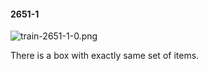 #### 2651-1
![train-2651-1-0.png](https://github.com/lil-lab/nlvr/raw/master/nlvr/train/images/24/train-2651-1-0.png "train-2651-1-0.png")

There is a box with exactly same set of items.